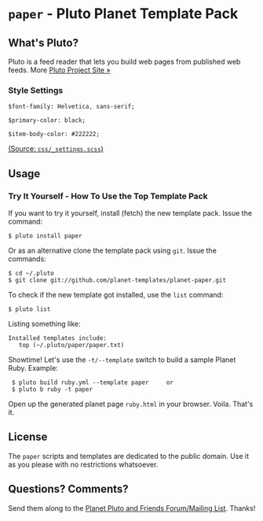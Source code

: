 # `paper` -  Pluto Planet Template Pack

## What's Pluto?

Pluto is a feed reader that lets you build web pages from published
web feeds. More [Pluto Project Site »](http://feedreader.github.io)


### Style Settings

~~~
$font-family: Helvetica, sans-serif;

$primary-color: black;

$item-body-color: #222222;
~~~

[(Source: `css/_settings.scss`)](css/_settings.scss)


## Usage

### Try It Yourself - How To Use the Top Template Pack

If you want to try it yourself, install (fetch) the new template pack. Issue the command:

    $ pluto install paper

Or as an alternative clone the template pack using `git`. Issue the commands:

    $ cd ~/.pluto
    $ git clone git://github.com/planet-templates/planet-paper.git

To check if the new template got installed, use the `list` command:

    $ pluto list

Listing something like:

    Installed templates include:
       top (~/.pluto/paper/paper.txt)

Showtime! Let's use the `-t/--template` switch to build a sample Planet Ruby. Example:

     $ pluto build ruby.yml --template paper     or
     $ pluto b ruby -t paper

Open up the generated planet page `ruby.html` in your browser. Voila. That's it.



## License

The `paper` scripts and templates are dedicated to the public domain.
Use it as you please with no restrictions whatsoever.

## Questions? Comments?

Send them along to the [Planet Pluto and Friends Forum/Mailing List](http://groups.google.com/group/feedreader).
Thanks!

